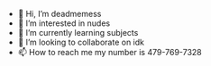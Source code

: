 - 👋 Hi, I’m deadmemess
- 👀 I’m interested in nudes
- 🌱 I’m currently learning subjects 
- 💞️ I’m looking to collaborate on idk
- 📫 How to reach me my number is 479-769-7328


<!---
deadmemess/deadmemess is a ✨ special ✨ repository because its `README.md` (this file) appears on your GitHub profile.
You can click the Preview link to take a look at your changes.
--->
